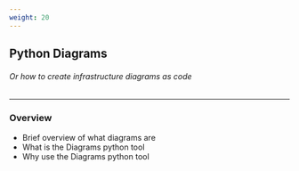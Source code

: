 ```yaml
---
weight: 20
---
```

## Python Diagrams
###### Or how to create infrastructure diagrams as code
---
### Overview
- Brief overview of what diagrams are
- What is the Diagrams python tool
- Why use the Diagrams python tool
